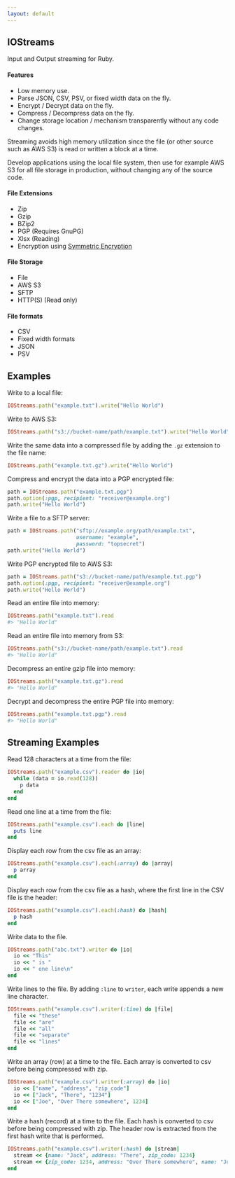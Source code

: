 ```yaml
---
layout: default
---
```


## IOStreams

Input and Output streaming for Ruby.

#### Features

* Low memory use.
* Parse JSON, CSV, PSV, or fixed width data on the fly.
* Encrypt / Decrypt data on the fly.
* Compress / Decompress data on the fly.
* Change storage location / mechanism transparently without any code changes.  

Streaming avoids high memory utilization since the file (or other source such as AWS S3) is read 
or written a block at a time.

Develop applications using the local file system, then use for example AWS S3 for all file
storage in production, without changing any of the source code.

#### File Extensions
* Zip
* Gzip
* BZip2
* PGP (Requires GnuPG)
* Xlsx (Reading)
* Encryption using [Symmetric Encryption](https://rocketjob.github.io/symmetric-encryption/)

#### File Storage
* File
* AWS S3
* SFTP
* HTTP(S) (Read only)

#### File formats
* CSV
* Fixed width formats
* JSON
* PSV

## Examples

Write to a local file:

~~~ruby
IOStreams.path("example.txt").write("Hello World")
~~~

Write to AWS S3: 

~~~ruby
IOStreams.path("s3://bucket-name/path/example.txt").write("Hello World")
~~~

Write the same data into a compressed file by adding the `.gz` extension to the file name:

~~~ruby
IOStreams.path("example.txt.gz").write("Hello World")
~~~

Compress and encrypt the data into a PGP encrypted file: 

~~~ruby
path = IOStreams.path("example.txt.pgp")
path.option(:pgp, recipient: "receiver@example.org")
path.write("Hello World")
~~~

Write a file to a SFTP server: 

~~~ruby
path = IOStreams.path("sftp://example.org/path/example.txt", 
                      username: "example", 
                      password: "topsecret")
path.write("Hello World")
~~~

Write PGP encrypted file to AWS S3: 

~~~ruby
path = IOStreams.path("s3://bucket-name/path/example.txt.pgp")
path.option(:pgp, recipient: "receiver@example.org")
path.write("Hello World")
~~~

Read an entire file into memory:

~~~ruby
IOStreams.path("example.txt").read
#> "Hello World"
~~~

Read an entire file into memory from S3:

~~~ruby
IOStreams.path("s3://bucket-name/path/example.txt").read
#> "Hello World"
~~~

Decompress an entire gzip file into memory:

~~~ruby
IOStreams.path("example.txt.gz").read
#> "Hello World"
~~~

Decrypt and decompress the entire PGP file into memory:

~~~ruby
IOStreams.path("example.txt.pgp").read
#> "Hello World"
~~~

## Streaming Examples

Read 128 characters at a time from the file:
~~~ruby
IOStreams.path("example.csv").reader do |io|
  while (data = io.read(128))
    p data 
  end
end
~~~

Read one line at a time from the file:
~~~ruby
IOStreams.path("example.csv").each do |line|
  puts line
end
~~~

Display each row from the csv file as an array:
~~~ruby
IOStreams.path("example.csv").each(:array) do |array|
  p array
end
~~~

Display each row from the csv file as a hash, where the first line in the CSV file is the header:
~~~ruby
IOStreams.path("example.csv").each(:hash) do |hash|
  p hash
end
~~~

Write data to the file.
~~~ruby
IOStreams.path("abc.txt").writer do |io|
  io << "This"
  io << " is "
  io << " one line\n"
end
~~~

Write lines to the file. By adding `:line` to `writer`, each write appends a new line character. 
~~~ruby
IOStreams.path("example.csv").writer(:line) do |file|
  file << "these"
  file << "are"
  file << "all"
  file << "separate"
  file << "lines"
end
~~~

Write an array (row) at a time to the file.
Each array is converted to csv before being compressed with zip.

~~~ruby
IOStreams.path("example.csv").writer(:array) do |io|
  io << ["name", "address", "zip_code"]
  io << ["Jack", "There", "1234"]
  io << ["Joe", "Over There somewhere", 1234]
end
~~~

Write a hash (record) at a time to the file.
Each hash is converted to csv before being compressed with zip.
The header row is extracted from the first hash write that is performed. 

~~~ruby
IOStreams.path("example.csv").writer(:hash) do |stream|
  stream << {name: "Jack", address: "There", zip_code: 1234}
  stream << {zip_code: 1234, address: "Over There somewhere", name: "Joe"}
end
~~~
